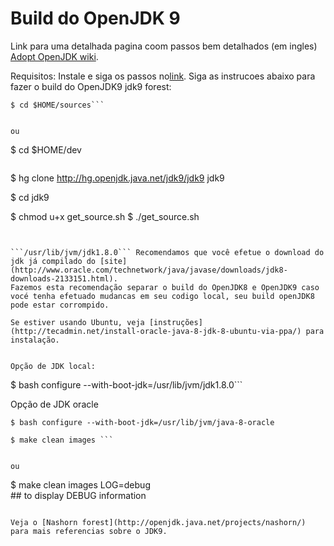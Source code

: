 # Build do OpenJDK 9

Link para uma detalhada pagina coom passos bem detalhados (em ingles) [Adopt OpenJDK wiki](https://java.net/projects/adoptopenjdk/pages/Build).

Requisitos: Instale e siga os passos no[link](https://java.net/projects/adoptopenjdk/pages/AdoptOpenJDKBuild).
Siga as instrucoes abaixo para fazer o build do OpenJDK9 jdk9 forest:

```
$ cd $HOME/sources```


ou

```
$ cd $HOME/dev
```

```
$ hg clone http://hg.openjdk.java.net/jdk9/jdk9 jdk9

$ cd jdk9

$ chmod u+x get_source.sh 
$ ./get_source.sh 
```


```/usr/lib/jvm/jdk1.8.0``` Recomendamos que você efetue o download do jdk já compilado do [site](http://www.oracle.com/technetwork/java/javase/downloads/jdk8-downloads-2133151.html).
Fazemos esta recomendação separar o build do OpenJDK8 e OpenJDK9 caso vocé tenha efetuado mudancas em seu codigo local, seu build openJDK8 pode estar corrompido.

Se estiver usando Ubuntu, veja [instruções](http://tecadmin.net/install-oracle-java-8-jdk-8-ubuntu-via-ppa/) para instalação.


Opção de JDK local:
```
$ bash configure --with-boot-jdk=/usr/lib/jvm/jdk1.8.0```


Opção de JDK oracle
```
$ bash configure --with-boot-jdk=/usr/lib/jvm/java-8-oracle
```


```
$ make clean images ```


ou

```
$ make clean images LOG=debug     
                 ## to display DEBUG information 
```

Veja o [Nashorn forest](http://openjdk.java.net/projects/nashorn/) para mais referencias sobre o JDK9.
